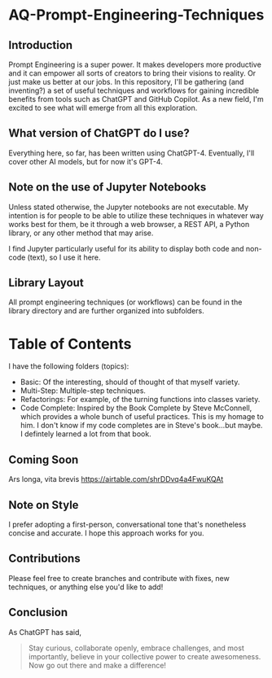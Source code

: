 # AQ-Prompt-Engineering-Techniques

## Introduction
Prompt Engineering is a super power. It makes developers more productive and it can empower all sorts of creators to bring their visions to reality. Or just make us better at our jobs. In this repository, I'll be gathering (and inventing?) a set of useful techniques and workflows for gaining incredible benefits from tools such as ChatGPT and GitHub Copilot. As a new field, I'm excited to see what will emerge from all this exploration.

## What version of ChatGPT do I use?
Everything here, so far, has been written using ChatGPT-4. Eventually, I'll cover other AI models, but for now it's GPT-4. 

## Note on the use of Jupyter Notebooks
Unless stated otherwise, the Jupyter notebooks are not executable. My intention is for people to be able to utilize these techniques in whatever way works best for them, be it through a web browser, a REST API, a Python library, or any other method that may arise.

I find Jupyter particularly useful for its ability to display both code and non-code (text), so I use it here.

## Library Layout
All prompt engineering techniques (or workflows) can be found in the library directory and are further organized into subfolders.

# Table of Contents
I have the following folders (topics):
- Basic: Of the interesting, should of thought of that myself variety.
- Multi-Step: Multiple-step techniques.
- Refactorings: For example, of the turning functions into classes variety.
- Code Complete: Inspired by the Book Complete by Steve McConnell, which provides a whole bunch of useful practices. This is my homage to him. I don't know if my code completes are in Steve's book...but maybe. I defintely learned a lot from that book.

## Coming Soon
Ars longa, vita brevis
https://airtable.com/shrDDvq4a4FwuKQAt

## Note on Style
I prefer adopting a first-person, conversational tone that's nonetheless concise and accurate. I hope this approach works for you.

## Contributions
Please feel free to create branches and contribute with fixes, new techniques, or anything else you'd like to add!

## Conclusion
As ChatGPT has said,

> Stay curious, collaborate openly, embrace challenges, and most importantly, believe in your collective power to create awesomeness. Now go out there and make a difference!
